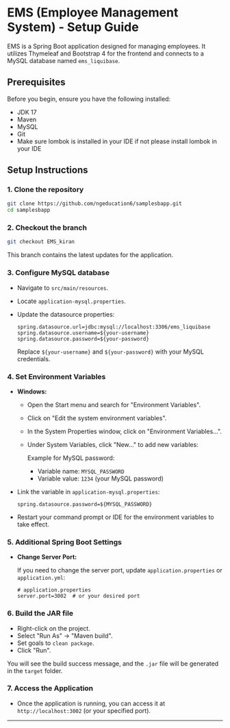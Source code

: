 

# EMS (Employee Management System) - Setup Guide

EMS is a Spring Boot application designed for managing employees. It utilizes Thymeleaf and Bootstrap 4 for the frontend and connects to a MySQL database named `ems_liquibase`.

## Prerequisites

Before you begin, ensure you have the following installed:

- JDK 17
- Maven
- MySQL 
- Git
- Make sure lombok is installed in your IDE if not please install lombok in your IDE
## Setup Instructions

### 1. Clone the repository

```bash
git clone https://github.com/ngeducation6/samplesbapp.git
cd samplesbapp
```

### 2. Checkout the branch

```bash
git checkout EMS_kiran
```
This branch contains the latest updates for the application.

### 3. Configure MySQL database

- Navigate to `src/main/resources`.
- Locate `application-mysql.properties`.
- Update the datasource properties:

  ```properties
  spring.datasource.url=jdbc:mysql://localhost:3306/ems_liquibase
  spring.datasource.username=${your-username}
  spring.datasource.password=${your-password}
  ```

  Replace `${your-username}` and `${your-password}` with your MySQL credentials.

### 4. Set Environment Variables

- **Windows:**
  - Open the Start menu and search for "Environment Variables".
  - Click on "Edit the system environment variables".
  - In the System Properties window, click on "Environment Variables...".
  - Under System Variables, click "New..." to add new variables:

    Example for MySQL password:
    - Variable name: `MYSQL_PASSWORD`
    - Variable value: `1234` (your MySQL password)

- Link the variable in `application-mysql.properties`:

  ```properties
  spring.datasource.password=${MYSQL_PASSWORD}
  ```

- Restart your command prompt or IDE for the environment variables to take effect.

### 5. Additional Spring Boot Settings

- **Change Server Port:**

  If you need to change the server port, update `application.properties` or `application.yml`:

  ```properties
  # application.properties
  server.port=3002  # or your desired port
  ```


### 6. Build the JAR file

- Right-click on the project.
- Select "Run As" -> "Maven build".
- Set goals to `clean package`.
- Click "Run".

You will see the build success message, and the `.jar` file will be generated in the `target` folder.

### 7. Access the Application

- Once the application is running, you can access it at `http://localhost:3002` (or your specified port).

---

